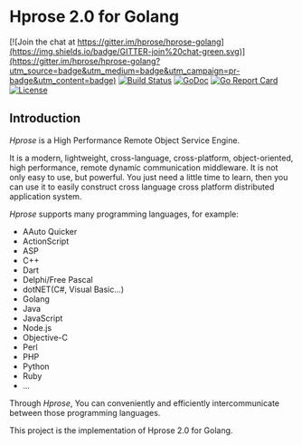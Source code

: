 # Hprose 2.0 for Golang

[![Join the chat at https://gitter.im/hprose/hprose-golang](https://img.shields.io/badge/GITTER-join%20chat-green.svg)](https://gitter.im/hprose/hprose-golang?utm_source=badge&utm_medium=badge&utm_campaign=pr-badge&utm_content=badge)
[![Build Status](https://travis-ci.org/hprose/hprose-golang.svg?branch=master)](https://travis-ci.org/hprose/hprose-golang)
[![GoDoc](https://godoc.org/github.com/hprose/hprose-golang?status.svg&style=flat)](https://godoc.org/github.com/hprose/hprose-golang)
[![Go Report Card](https://goreportcard.com/badge/github.com/hprose/hprose-golang)](https://goreportcard.com/report/github.com/hprose/hprose-golang)[![License](https://img.shields.io/github/license/hprose/hprose-golang.svg)](http://opensource.org/licenses/MIT)

## Introduction

*Hprose* is a High Performance Remote Object Service Engine.

It is a modern, lightweight, cross-language, cross-platform, object-oriented, high performance, remote dynamic communication middleware. It is not only easy to use, but powerful. You just need a little time to learn, then you can use it to easily construct cross language cross platform distributed application system.

*Hprose* supports many programming languages, for example:

* AAuto Quicker
* ActionScript
* ASP
* C++
* Dart
* Delphi/Free Pascal
* dotNET(C#, Visual Basic...)
* Golang
* Java
* JavaScript
* Node.js
* Objective-C
* Perl
* PHP
* Python
* Ruby
* ...

Through *Hprose*, You can conveniently and efficiently intercommunicate between those programming languages.

This project is the implementation of Hprose 2.0 for Golang.

